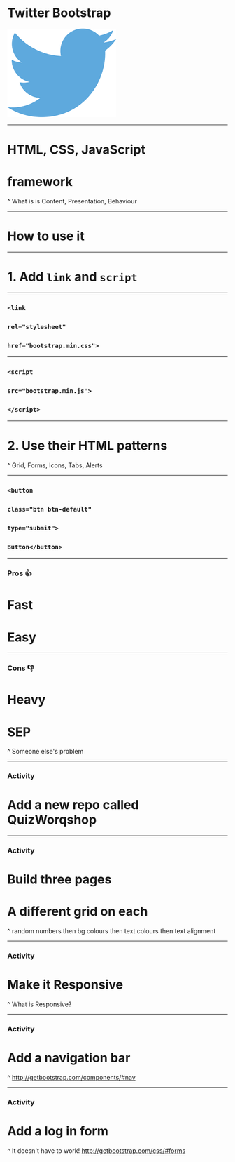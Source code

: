 # Twitter Bootstrap

![200%](./twitter.png)

---

# HTML, CSS, JavaScript
# framework

^ What is is
Content, Presentation, Behaviour

---

# How to use it

---

# 1. Add `link` and `script`

---

### `<link`
### `rel="stylesheet"`
### `href="bootstrap.min.css">`

---

### `<script`
### `src="bootstrap.min.js">`
### `</script>`

---

# 2. Use their HTML patterns

^ Grid, Forms, Icons, Tabs, Alerts

---

### `<button`
### `class="btn btn-default"`
### `type="submit">`
### `Button</button>`

---

### Pros :thumbsup:

# Fast
# Easy

---

### Cons :thumbsdown:

# Heavy
# SEP

^ Someone else's problem

---

### Activity

# Add a new repo called QuizWorqshop

---

### Activity

# Build three pages
# A different grid on each

^ random numbers
then bg colours
then text colours
then text alignment

---

### Activity

# Make it Responsive

^ What is Responsive?

---

### Activity

# Add a navigation bar

^ http://getbootstrap.com/components/#nav

---

### Activity

# Add a log in form

^ It doesn't have to work!
http://getbootstrap.com/css/#forms
